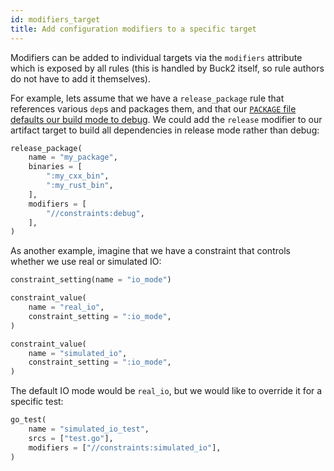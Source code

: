 ```yaml
---
id: modifiers_target
title: Add configuration modifiers to a specific target
---
```


Modifiers can be added to individual targets via the `modifiers`
attribute which is exposed by all rules (this is handled by Buck2
itself, so rule authors do not have to add it themselves).

For example, lets assume that we have a `release_package` rule that
references various `dep`s and packages them, and that our [`PACKAGE`
file defaults our build mode to debug](./modifiers_package). We could
add the `release` modifier to our artifact target to build all
dependencies in release mode rather than debug:

```python
release_package(
    name = "my_package",
    binaries = [
        ":my_cxx_bin",
        ":my_rust_bin",
    ],
    modifiers = [
        "//constraints:debug",
    ],
)
```

As another example, imagine that we have a constraint that controls
whether we use real or simulated IO:

```python
constraint_setting(name = "io_mode")

constraint_value(
    name = "real_io",
    constraint_setting = ":io_mode",
)

constraint_value(
    name = "simulated_io",
    constraint_setting = ":io_mode",
)
```

The default IO mode would be `real_io`, but we would like to override it
for a specific test:

```python
go_test(
    name = "simulated_io_test",
    srcs = ["test.go"],
    modifiers = ["//constraints:simulated_io"],
)
```
